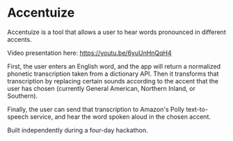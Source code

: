 # Accentuize

Accentuize is a tool that allows a user to hear words pronounced in different accents.

Video presentation here: https://youtu.be/6yuUnHnQqH4

First, the user enters an English word, and the app will return a normalized phonetic transcription
taken from a dictionary API. Then it transforms that transcription by replacing certain sounds
according to the accent that the user has chosen (currently General American, Northern Inland, or Southern).

Finally, the user can send that transcription to Amazon's Polly text-to-speech service, and hear the word
spoken aloud in the chosen accent.

Built independently during a four-day hackathon.

